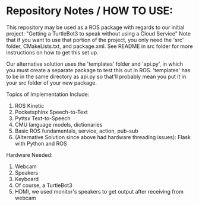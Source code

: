 # Repository Notes / HOW TO USE:

This repository may be used as a ROS package with regards to our initial project:
  "Getting a TurtleBot3 to speak without using a Cloud Service"
  Note that if you want to use that portion of the project, you only need the 'src' folder, CMakeLists.txt,
  and package.xml. See README in src folder for more instructions on how to get this set up.
  
  Our alternative solution uses the 'templates' folder and 'api.py', in which you must create a separate package
  to test this out in ROS. 'templates' has to be in the same directory as api.py so that'll probably mean
  you put it in your src folder of your new package.
  
Topics of Implementation Include:
  1. ROS Kinetic
  2. Pocketsphinx Speech-to-Text
  3. Pyttsx Text-to-Speech
  4. CMU language models, dictionaries
  5. Basic ROS fundamentals, service, action, pub-sub
  6. (Alternative Solution since above had hardware threading issues):
      Flask with Python and ROS
  
Hardware Needed:
  1. Webcam
  2. Speakers
  3. Keyboard
  4. Of course, a TurtleBot3
  5. HDMI, we used monitor's speakers to get output after receiving from webcam
